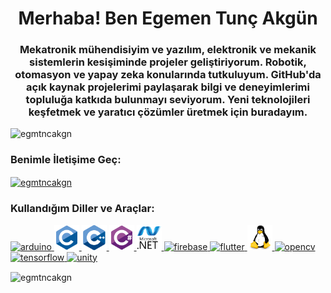<h1 align="center">Merhaba! Ben Egemen Tunç Akgün</h1>
<h3 align="center">Mekatronik mühendisiyim ve yazılım, elektronik ve mekanik sistemlerin kesişiminde projeler geliştiriyorum. Robotik, otomasyon ve yapay zeka konularında tutkuluyum. GitHub'da açık kaynak projelerimi paylaşarak bilgi ve deneyimlerimi topluluğa katkıda bulunmayı seviyorum. Yeni teknolojileri keşfetmek ve yaratıcı çözümler üretmek için buradayım.</h3>

<p align="left"> <img src="https://komarev.com/ghpvc/?username=egmtncakgn&label=Profile%20views&color=0e75b6&style=flat" alt="egmtncakgn" /> </p>

<h3 align="left">Benimle İletişime Geç:</h3>
<p align="left">
<a href="https://linkedin.com/in/egmtncakgn" target="blank"><img align="center" src="https://raw.githubusercontent.com/rahuldkjain/github-profile-readme-generator/master/src/images/icons/Social/linked-in-alt.svg" alt="egmtncakgn" height="30" width="40" /></a>
</p>

<h3 align="left">Kullandığım Diller ve Araçlar:</h3>
<p align="left"> <a href="https://www.arduino.cc/" target="_blank" rel="noreferrer"> <img src="https://cdn.worldvectorlogo.com/logos/arduino-1.svg" alt="arduino" width="40" height="40"/> </a> <a href="https://www.cprogramming.com/" target="_blank" rel="noreferrer"> <img src="https://raw.githubusercontent.com/devicons/devicon/master/icons/c/c-original.svg" alt="c" width="40" height="40"/> </a> <a href="https://www.w3schools.com/cpp/" target="_blank" rel="noreferrer"> <img src="https://raw.githubusercontent.com/devicons/devicon/master/icons/cplusplus/cplusplus-original.svg" alt="cplusplus" width="40" height="40"/> </a> <a href="https://www.w3schools.com/cs/" target="_blank" rel="noreferrer"> <img src="https://raw.githubusercontent.com/devicons/devicon/master/icons/csharp/csharp-original.svg" alt="csharp" width="40" height="40"/> </a> <a href="https://dotnet.microsoft.com/" target="_blank" rel="noreferrer"> <img src="https://raw.githubusercontent.com/devicons/devicon/master/icons/dot-net/dot-net-original-wordmark.svg" alt="dotnet" width="40" height="40"/> </a> <a href="https://firebase.google.com/" target="_blank" rel="noreferrer"> <img src="https://www.vectorlogo.zone/logos/firebase/firebase-icon.svg" alt="firebase" width="40" height="40"/> </a> <a href="https://flutter.dev" target="_blank" rel="noreferrer"> <img src="https://www.vectorlogo.zone/logos/flutterio/flutterio-icon.svg" alt="flutter" width="40" height="40"/> </a> <a href="https://www.linux.org/" target="_blank" rel="noreferrer"> <img src="https://raw.githubusercontent.com/devicons/devicon/master/icons/linux/linux-original.svg" alt="linux" width="40" height="40"/> </a> <a href="https://opencv.org/" target="_blank" rel="noreferrer"> <img src="https://www.vectorlogo.zone/logos/opencv/opencv-icon.svg" alt="opencv" width="40" height="40"/> </a> <a href="https://www.tensorflow.org" target="_blank" rel="noreferrer"> <img src="https://www.vectorlogo.zone/logos/tensorflow/tensorflow-icon.svg" alt="tensorflow" width="40" height="40"/> </a> <a href="https://unity.com/" target="_blank" rel="noreferrer"> <img src="https://www.vectorlogo.zone/logos/unity3d/unity3d-icon.svg" alt="unity" width="40" height="40"/> </a> </p>

<p><img align="center" src="https://github-readme-stats.vercel.app/api/top-langs?username=egmtncakgn&show_icons=true&locale=en&layout=compact" alt="egmtncakgn" /></p>

